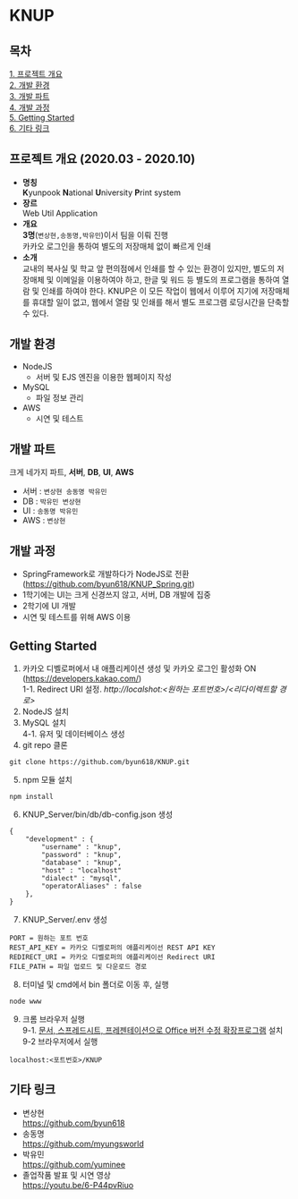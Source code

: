 # KNUP

## 목차
[1. 프로젝트 개요](#프로젝트-개요)  
[2. 개발 환경](#개발-환경)  
[3. 개발 파트](#개발-파트)     
[4. 개발 과정](#개발-과정)       
[5. Getting Started](#Getting-Started)  
[6. 기타 링크](#기타-링크) 

## 프로젝트 개요 (2020.03 - 2020.10)
* **명칭**  
**K**yunpook **N**ational **U**niversity  **P**rint system
* **장르**  
Web Util Application
* **개요**  
**3명**(`변상현,송동명,박유민`)이서 팀을 이뤄 진행   
카카오 로그인을 통하여 별도의 저장매체 없이 빠르게 인쇄
* **소개**   
교내의 복사실 및 학교 앞 편의점에서 인쇄를 할 수 있는 환경이 있지만, 별도의 저장매체 및 이메일을 이용하여야 하고, 한글 및 워드 등 별도의 프로그램을 통하여 열람 및 인쇄를 하여야 한다. KNUP은 이 모든 작업이 웹에서 이루어 지기에 저장매체를 휴대할 일이 없고, 웹에서 열람 및 인쇄를 해서 별도 프로그램 로딩시간을 단축할 수 있다.

## 개발 환경
* NodeJS
    * 서버 및 EJS 엔진을 이용한 웹페이지 작성
* MySQL
    * 파일 정보 관리
* AWS
    * 시연 및 테스트

## 개발 파트
크게 네가지 파트, **서버**, **DB**, **UI**, **AWS**   
* 서버 : `변상현 송동명 박유민`
* DB : `박유민 변상현`
* UI : `송동명 박유민`
* AWS : `변상현`

## 개발 과정
* SpringFramework로 개발하다가 NodeJS로 전환 (https://github.com/byun618/KNUP_Spring.git)
* 1학기에는 UI는 크게 신경쓰지 않고, 서버, DB 개발에 집중    
* 2학기에 UI 개발 
* 시연 및 테스트를 위해 AWS 이용

## Getting Started
1. 카카오 디벨로퍼에서 내 애플리케이션 생성 및 카카오 로그인 활성화 ON (https://developers.kakao.com/)  
1-1. Redirect URI 설정. _http://localshot:<원하는 포트번호>/<리다이렉트할 경로>_
2. NodeJS 설치
3. MySQL 설치   
    4-1. 유저 및 데이터베이스 생성
4. git repo 클론
```
git clone https://github.com/byun618/KNUP.git
```
5. npm 모듈 설치
```
npm install
```
6. KNUP_Server/bin/db/db-config.json 생성
```
{
    "development" : {
        "username" : "knup",
        "password" : "knup",
        "database" : "knup",
        "host" : "localhost"
        "dialect" : "mysql",
        "operatorAliases" : false 
    },
}
```
7. KNUP_Server/.env 생성
```
PORT = 원하는 포트 번호
REST_API_KEY = 카카오 디벨로퍼의 애플리케이선 REST API KEY
REDIRECT_URI = 카카오 디벨로퍼의 애플리케이선 Redirect URI
FILE_PATH = 파일 업로드 및 다운로드 경로
```
8. 터미널 및 cmd에서 bin 폴더로 이동 후, 실행
```
node www
```
9. 크롬 브라우저 실행  
    9-1. [문서, 스프레드시트, 프레젠테이션으로 Office 버전 수정 확장프로그램](#https://chrome.google.com/webstore/detail/office-editing-for-docs-s/gbkeegbaiigmenfmjfclcdgdpimamgkj?hl=ko) 설치    
    9-2 브라우저에서 실행
```
localhost:<포트번호>/KNUP
```
## 기타 링크
* 변상현    
https://github.com/byun618
* 송동명    
https://github.com/myungsworld
* 박유민    
https://github.com/yuminee
* 졸업작품 발표 및 시연 영상    
https://youtu.be/6-P44pvRiuo
